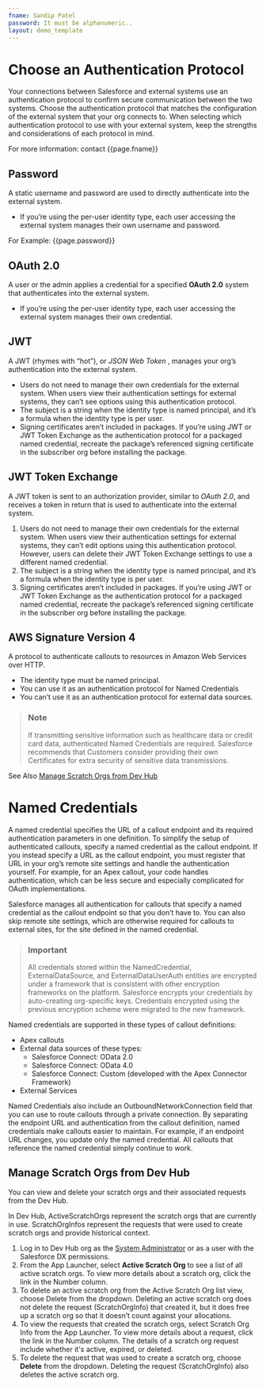 ```yaml
---
fname: Sandip Patel
password: It must be alphanumeric..
layout: demo_template
---
```


# Choose an Authentication Protocol

Your connections between Salesforce and external systems use an authentication protocol to confirm secure communication between the two systems.
Choose the authentication protocol that matches the configuration of the external system that your org connects to. 
When selecting which authentication protocol to use with your external system, keep the strengths and considerations of each protocol in mind.

For more information: contact {{page.fname}}

## Password

A static username and password are used to directly authenticate into the external system.
-  If you’re using the per-user identity type, each user accessing the external system manages their own username and password.

For Example: {{page.password}}

## OAuth 2.0

A user or the admin applies a credential for a specified **OAuth 2.0** system that authenticates into the external system.
-  If you’re using the per-user identity type, each user accessing the external system manages their own credential.

## JWT

A JWT (rhymes with “hot”), or _JSON Web Token_ , manages your org’s authentication into the external system.
-  Users do not need to manage their own credentials for the external system. When users view their authentication settings for external systems, 
they can’t see options using this authentication protocol.
-  The subject is a string when the identity type is named principal, and it’s a formula when the identity type is per user.
-  Signing certificates aren’t included in packages. If you’re using JWT or JWT Token Exchange as the authentication protocol for 
a packaged named credential, recreate the package’s referenced signing certificate in the subscriber org before installing the package.

## JWT Token Exchange

A JWT token is sent to an authorization provider, similar to _OAuth 2.0_, and receives a token in return that is used to authenticate into the external system.
1.  Users do not need to manage their own credentials for the external system. When users view their authentication settings for external systems, 
they can’t edit options using this authentication protocol. However, users can delete their JWT Token Exchange settings to use a different named credential.
1.  The subject is a string when the identity type is named principal, and it’s a formula when the identity type is per user.
1.  Signing certificates aren’t included in packages. If you’re using JWT or JWT Token Exchange as the authentication protocol for a packaged named 
credential, recreate the package’s referenced signing certificate in the subscriber org before installing the package.

## AWS Signature Version 4

A protocol to authenticate callouts to resources in Amazon Web Services over HTTP.
-  The identity type must be named principal.
-  You can use it as an authentication protocol for Named Credentials
-  You can’t use it as an authentication protocol for external data sources.

>  ### Note
>  If transmitting sensitive information such as healthcare data or credit card data, authenticated Named Credentials are required. 
Salesforce recommends that Customers consider providing their own Certificates for extra security of sensitive data transmissions.

See Also [Manage Scratch Orgs from Dev Hub](#manage-scratch-orgs-from-dev-hub)

# Named Credentials

A named credential specifies the URL of a callout endpoint and its required authentication parameters in one definition. 
To simplify the setup of authenticated callouts, specify a named credential as the callout endpoint. If you instead specify a URL as the callout 
endpoint, you must register that URL in your org’s remote site settings and handle the authentication yourself. For example, for an Apex callout, 
your code handles authentication, which can be less secure and especially complicated for OAuth implementations.

Salesforce manages all authentication for callouts that specify a named credential as the callout endpoint so that you don’t have to. 
You can also skip remote site settings, which are otherwise required for callouts to external sites, for the site defined in the named credential.

>  ### Important
>  All credentials stored within the NamedCredential, ExternalDataSource, and ExternalDataUserAuth entities are encrypted under a framework that is 
consistent with other encryption frameworks on the platform. 
>  Salesforce encrypts your credentials by auto-creating org-specific keys. Credentials encrypted using the previous encryption scheme were migrated to the new framework.

Named credentials are supported in these types of callout definitions:
-  Apex callouts
-  External data sources of these types:
   -  Salesforce Connect: OData 2.0
   -  Salesforce Connect: OData 4.0
   -  Salesforce Connect: Custom (developed with the Apex Connector Framework)
-  External Services

Named Credentials also include an OutboundNetworkConnection field that you can use to route callouts through a private connection. 
By separating the endpoint URL and authentication from the callout definition, named credentials make callouts easier to maintain. For example, 
if an endpoint URL changes, you update only the named credential. All callouts that reference the named credential simply continue to work.

## Manage Scratch Orgs from Dev Hub

You can view and delete your scratch orgs and their associated requests from the Dev Hub.

In Dev Hub, ActiveScratchOrgs represent the scratch orgs that are currently in use. ScratchOrgInfos represent the requests that were used to create scratch orgs and provide historical context.
1.  Log in to Dev Hub org as the [System Administrator](https://help.salesforce.com/) or as a user with the Salesforce DX permissions.
1.  From the App Launcher, select **Active Scratch Org** to see a list of all active scratch orgs. 
    To view more details about a scratch org, click the link in the Number column.
1.  To delete an active scratch org from the Active Scratch Org list view, choose Delete from the dropdown.
     Deleting an active scratch org does not delete the request (ScratchOrgInfo) that created it, but it does free up a scratch org so that it doesn’t count against   your allocations.
1.  To view the requests that created the scratch orgs, select Scratch Org Info from the App Launcher.
To view more details about a request, click the link in the Number column. The details of a scratch org request include whether it's active, expired, or deleted.
1.  To delete the request that was used to create a scratch org, choose **Delete** from the dropdown.
Deleting the request (ScratchOrgInfo) also deletes the active scratch org.
